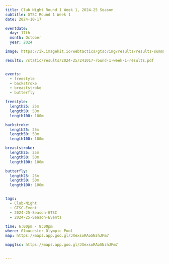 ```yaml
---
title: Club Night Round 1 Week 1, 2024-25 Season
subtitle: GTSC Round 1 Week 1
date: 2024-10-17

eventdate:
  day: 17th
  month: October
  year: 2024

image: https://ik.imagekit.io/webtactics/gtsc/img/results/results-summary-1.jpg

results: /static/results/2024-25/241017-round-1-week-1-results.pdf


events:
  - freestyle
  - backstroke
  - breaststroke
  - butterfly

freestyle:
  length25: 25m
  length50: 50m
  length100: 100m

backstroke:
  length25: 25m
  length50: 50m
  length100: 100m

breaststroke:
  length25: 25m
  length50: 50m
  length100: 100m

butterfly:
  length25: 25m
  length50: 50m
  length100: 100m


tags:
  - Club-Night
  - GTSC-Event
  - 2024-25-Season-GTSC
  - 2024-25-Season-Events

time: 6:00pm - 8:00pm
where: Gloucester Olympic Pool
map: https://maps.app.goo.gl/JXexsoRAoSNzhJPm7

mapgtsc: https://maps.app.goo.gl/JXexsoRAoSNzhJPm7


---
```





